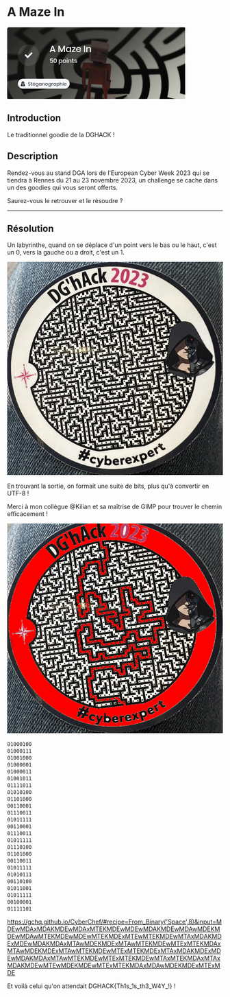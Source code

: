 # A Maze In

![Thumb](../resources/AMazeIn-thumb.png)

## Introduction

Le traditionnel goodie de la DGHACK !

## Description

Rendez-vous au stand DGA lors de l’European Cyber Week 2023 qui se tiendra à Rennes du 21 au 23 novembre 2023, un challenge se cache dans un des goodies qui vous seront offerts.

Saurez-vous le retrouver et le résoudre ?

-----

## Résolution

Un labyrinthe, quand on se déplace d'un point vers le bas ou le haut, c'est un 0, vers la gauche ou a droit, c'est un 1.

![Maze](../resources/AMazeIn-maze.png)

En trouvant la sortie, on formait une suite de bits, plus qu'à convertir en UTF-8 !

Merci à mon collègue @Kilian et sa maîtrise de GIMP pour trouver le chemin efficacement !

![Maze](../resources/AMazeIn-solution.png)

    01000100
    01000111
    01001000
    01000001
    01000011
    01001011
    01111011
    01010100
    01101000
    00110001
    01110011
    01011111
    00110001
    01110011
    01011111
    01110100
    01101000
    00110011
    01011111
    01010111
    00110100
    01011001
    01011111
    00100001
    01111101

https://gchq.github.io/CyberChef/#recipe=From_Binary('Space',8)&input=MDEwMDAxMDAKMDEwMDAxMTEKMDEwMDEwMDAKMDEwMDAwMDEKMDEwMDAwMTEKMDEwMDEwMTEKMDExMTEwMTEKMDEwMTAxMDAKMDExMDEwMDAKMDAxMTAwMDEKMDExMTAwMTEKMDEwMTExMTEKMDAxMTAwMDEKMDExMTAwMTEKMDEwMTExMTEKMDExMTAxMDAKMDExMDEwMDAKMDAxMTAwMTEKMDEwMTExMTEKMDEwMTAxMTEKMDAxMTAxMDAKMDEwMTEwMDEKMDEwMTExMTEKMDAxMDAwMDEKMDExMTExMDE

Et voilà celui qu'on attendait DGHACK{Th1s_1s_th3_W4Y_!} !